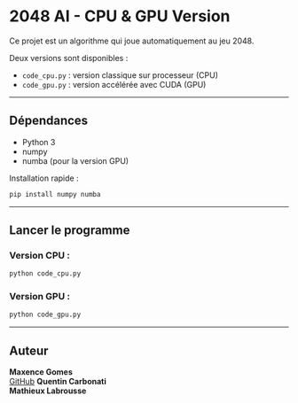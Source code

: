 # 2048 AI - CPU & GPU Version

Ce projet est un algorithme qui joue automatiquement au jeu 2048.

Deux versions sont disponibles :
- `code_cpu.py` : version classique sur processeur (CPU)
- `code_gpu.py` : version accélérée avec CUDA (GPU)

---

## Dépendances

- Python 3
- numpy
- numba (pour la version GPU)

Installation rapide :

```bash
pip install numpy numba
```

---

## Lancer le programme

### Version CPU :
```bash
python code_cpu.py
```

### Version GPU :
```bash
python code_gpu.py
```

---

## Auteur

**Maxence Gomes**  
[GitHub](https://github.com/supergmax)
**Quentin Carbonati**  
**Mathieux Labrousse**  
